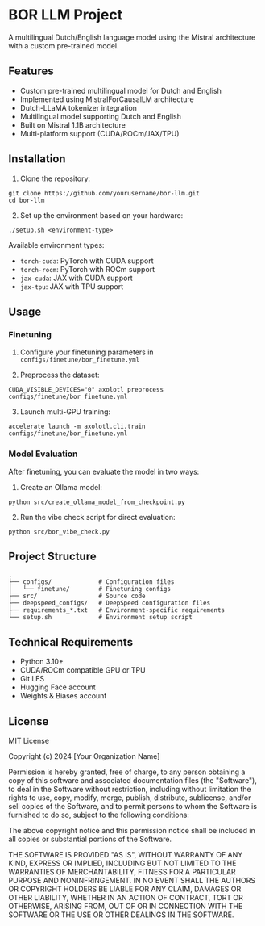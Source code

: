 # BOR LLM Project

A multilingual Dutch/English language model using the Mistral architecture with a custom pre-trained model.

## Features

- Custom pre-trained multilingual model for Dutch and English
- Implemented using MistralForCausalLM architecture
- Dutch-LLaMA tokenizer integration
- Multilingual model supporting Dutch and English
- Built on Mistral 1.1B architecture
- Multi-platform support (CUDA/ROCm/JAX/TPU)

## Installation

1. Clone the repository:
```
git clone https://github.com/yourusername/bor-llm.git
cd bor-llm
```

2. Set up the environment based on your hardware:
```
./setup.sh <environment-type>
```

Available environment types:
- `torch-cuda`: PyTorch with CUDA support
- `torch-rocm`: PyTorch with ROCm support  
- `jax-cuda`: JAX with CUDA support
- `jax-tpu`: JAX with TPU support

## Usage

### Finetuning

1. Configure your finetuning parameters in `configs/finetune/bor_finetune.yml`

2. Preprocess the dataset:
```
CUDA_VISIBLE_DEVICES="0" axolotl preprocess configs/finetune/bor_finetune.yml
```
3. Launch multi-GPU training:
```
accelerate launch -m axolotl.cli.train configs/finetune/bor_finetune.yml
```

### Model Evaluation

After finetuning, you can evaluate the model in two ways:

1. Create an Ollama model:
```
python src/create_ollama_model_from_checkpoint.py
```

2. Run the vibe check script for direct evaluation:
```
python src/bor_vibe_check.py
```

## Project Structure

```
.
├── configs/             # Configuration files
│   └── finetune/        # Finetuning configs
├── src/                 # Source code
├── deepspeed_configs/   # DeepSpeed configuration files
├── requirements_*.txt   # Environment-specific requirements
└── setup.sh             # Environment setup script
```

## Technical Requirements

- Python 3.10+
- CUDA/ROCm compatible GPU or TPU
- Git LFS
- Hugging Face account
- Weights & Biases account

## License

MIT License

Copyright (c) 2024 [Your Organization Name]

Permission is hereby granted, free of charge, to any person obtaining a copy
of this software and associated documentation files (the "Software"), to deal
in the Software without restriction, including without limitation the rights
to use, copy, modify, merge, publish, distribute, sublicense, and/or sell
copies of the Software, and to permit persons to whom the Software is
furnished to do so, subject to the following conditions:

The above copyright notice and this permission notice shall be included in all
copies or substantial portions of the Software.

THE SOFTWARE IS PROVIDED "AS IS", WITHOUT WARRANTY OF ANY KIND, EXPRESS OR
IMPLIED, INCLUDING BUT NOT LIMITED TO THE WARRANTIES OF MERCHANTABILITY,
FITNESS FOR A PARTICULAR PURPOSE AND NONINFRINGEMENT. IN NO EVENT SHALL THE
AUTHORS OR COPYRIGHT HOLDERS BE LIABLE FOR ANY CLAIM, DAMAGES OR OTHER
LIABILITY, WHETHER IN AN ACTION OF CONTRACT, TORT OR OTHERWISE, ARISING FROM,
OUT OF OR IN CONNECTION WITH THE SOFTWARE OR THE USE OR OTHER DEALINGS IN THE
SOFTWARE.
